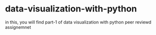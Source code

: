 # data-visualization-with-python
in this, you will find part-1 of data visualization with python peer reviewd assignemnet
